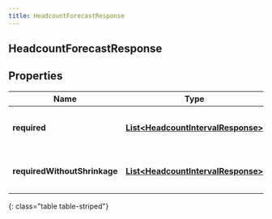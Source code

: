 ```yaml
---
title: HeadcountForecastResponse
---
```

## HeadcountForecastResponse


## Properties

| Name | Type | Description | Notes |
| ------------ | ------------- | ------------- | ------------- |
| **required** | [**List&lt;HeadcountIntervalResponse&gt;**](HeadcountIntervalResponse.html) | Headcount information with shrinkage |  [optional] |
| **requiredWithoutShrinkage** | [**List&lt;HeadcountIntervalResponse&gt;**](HeadcountIntervalResponse.html) | Headcount information without shrinkage |  [optional] |
{: class="table table-striped"}



